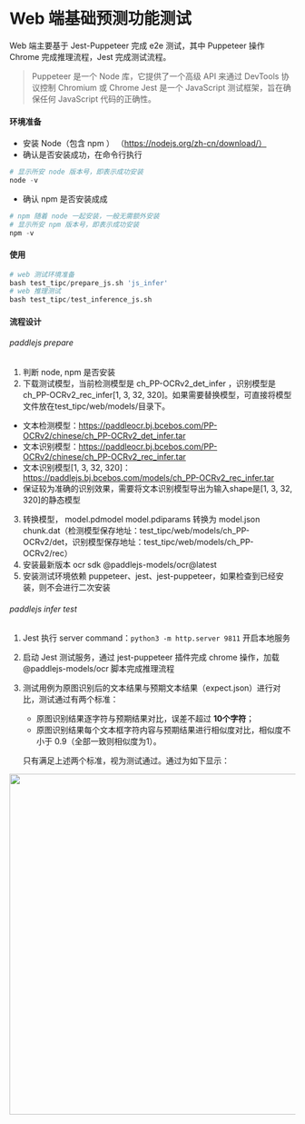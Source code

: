 # Web 端基础预测功能测试

Web 端主要基于 Jest-Puppeteer 完成 e2e 测试，其中 Puppeteer 操作 Chrome 完成推理流程，Jest 完成测试流程。
>Puppeteer 是一个 Node 库，它提供了一个高级 API 来通过 DevTools 协议控制 Chromium 或 Chrome
>Jest 是一个 JavaScript 测试框架，旨在确保任何 JavaScript 代码的正确性。
#### 环境准备

* 安装 Node（包含 npm ） （https://nodejs.org/zh-cn/download/）
* 确认是否安装成功，在命令行执行
```py
# 显示所安 node 版本号，即表示成功安装
node -v
```
* 确认 npm 是否安装成成
```py
# npm 随着 node 一起安装，一般无需额外安装
# 显示所安 npm 版本号，即表示成功安装
npm -v
```

#### 使用
```py
# web 测试环境准备
bash test_tipc/prepare_js.sh 'js_infer'
# web 推理测试
bash test_tipc/test_inference_js.sh
```

#### 流程设计

###### paddlejs prepare
 1. 判断 node, npm 是否安装
 2. 下载测试模型，当前检测模型是 ch_PP-OCRv2_det_infer ，识别模型是 ch_PP-OCRv2_rec_infer[1, 3, 32, 320]。如果需要替换模型，可直接将模型文件放在test_tipc/web/models/目录下。
  - 文本检测模型：https://paddleocr.bj.bcebos.com/PP-OCRv2/chinese/ch_PP-OCRv2_det_infer.tar
  - 文本识别模型：https://paddleocr.bj.bcebos.com/PP-OCRv2/chinese/ch_PP-OCRv2_rec_infer.tar
  - 文本识别模型[1, 3, 32, 320]：https://paddlejs.bj.bcebos.com/models/ch_PP-OCRv2_rec_infer.tar
  - 保证较为准确的识别效果，需要将文本识别模型导出为输入shape是[1, 3, 32, 320]的静态模型
 3. 转换模型， model.pdmodel model.pdiparams 转换为 model.json chunk.dat（检测模型保存地址：test_tipc/web/models/ch_PP-OCRv2/det，识别模型保存地址：test_tipc/web/models/ch_PP-OCRv2/rec）
 4. 安装最新版本 ocr sdk  @paddlejs-models/ocr@latest
 5. 安装测试环境依赖 puppeteer、jest、jest-puppeteer，如果检查到已经安装，则不会进行二次安装

 ###### paddlejs infer test
 1. Jest 执行 server command：`python3 -m http.server 9811` 开启本地服务
 2. 启动 Jest 测试服务，通过 jest-puppeteer 插件完成 chrome 操作，加载 @paddlejs-models/ocr 脚本完成推理流程
 3. 测试用例为原图识别后的文本结果与预期文本结果（expect.json）进行对比，测试通过有两个标准：
    * 原图识别结果逐字符与预期结果对比，误差不超过 **10个字符**；
    * 原图识别结果每个文本框字符内容与预期结果进行相似度对比，相似度不小于 0.9（全部一致则相似度为1）。 

    只有满足上述两个标准，视为测试通过。通过为如下显示：
 <img width="600" src="https://user-images.githubusercontent.com/43414102/146406599-80b30c66-f2f8-4f57-a68a-007c479ff0f7.png">
